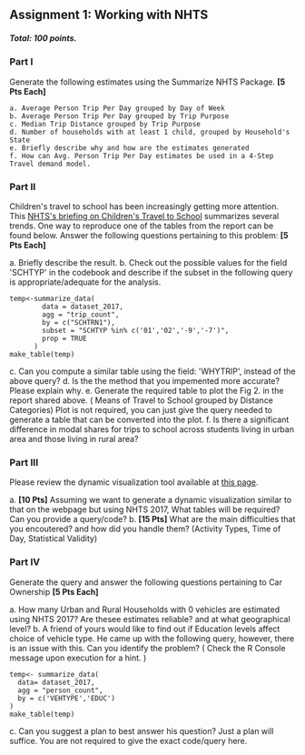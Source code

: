 ## Assignment 1: Working with NHTS
##### Total: 100 points.



### Part I

Generate the following estimates using the Summarize NHTS Package. **[5 Pts Each]**

    a. Average Person Trip Per Day grouped by Day of Week
    b. Average Person Trip Per Day grouped by Trip Purpose
    c. Median Trip Distance grouped by Trip Purpose
    d. Number of households with at least 1 child, grouped by Household's State
    e. Briefly describe why and how are the estimates generated
    f. How can Avg. Person Trip Per Day estimates be used in a 4-Step Travel demand model.

### Part II

Children's travel to school has been increasingly getting more attention. This [NHTS's briefing on Children's Travel to School](https://nhts.ornl.gov/assets/FHWA_NHTS_%20Brief_Traveltoschool_032519.pdf) summarizes several trends. One way to reproduce one of the tables from the report can be found below. Answer the following questions pertaining to this problem: **[5 Pts Each]**

a. Briefly describe the result.
b. Check out the possible values for the field 'SCHTYP' in the codebook and describe if the subset in the following query is appropriate/adequate for the analysis.
```
temp<-summarize_data(
        data = dataset_2017,
        agg = "trip_count",
        by = c("SCHTRN1"),
        subset = "SCHTYP %in% c('01','02','-9','-7')",
        prop = TRUE
      )
make_table(temp)
```

c. Can you compute a similar table using the field: 'WHYTRIP', instead of the above query?
d. Is the the method that you impemented more accurate? Please explain why.
e. Generate the required table to plot the Fig 2. in the report shared above. ( Means of Travel to School grouped by Distance Categories) Plot is not required, you can just give the query needed to generate a table that can be converted into the plot.
f. Is there a significant difference in modal shares for trips to school across students living in urban area and those living in rural area?

### Part III

Please review the dynamic visualization tool available at [this page](https://flowingdata.com/2015/12/15/a-day-in-the-life-of-americans/).

a. **[10 Pts]** Assuming we want to generate a dynamic visualization similar to that on the webpage but using NHTS 2017, What tables will be required? Can you provide a query/code?
b. **[15 Pts]** What are the main difficulties that you encoutered? and how did you handle them? (Activity Types, Time of Day, Statistical Validity)


### Part IV

Generate the query and answer the following questions pertaining to Car Ownership **[5 Pts Each]**

a. How many Urban and Rural Households with 0 vehicles are estimated using NHTS 2017? Are thesee estimates reliable? and at what geographical level?
b.  A friend of yours would like to find out if Education levels affect choice of vehicle type. He came up with the following query,  however, there is an issue with this. Can you identify the problem? ( Check the R Console message upon execution for a hint. )
```
temp<- summarize_data(
  data= dataset_2017,
  agg = "person_count",
  by = c('VEHTYPE','EDUC')
)
make_table(temp)
```
c. Can you suggest a plan to best answer his question? Just a plan will suffice. You are not required to give the exact code/query here.

